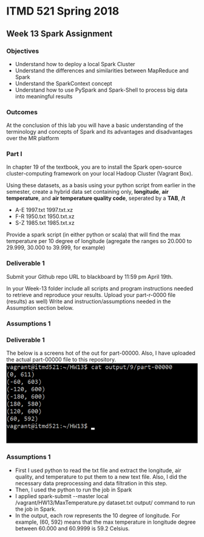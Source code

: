 # ITMD 521 Spring 2018

## Week 13 Spark Assignment

### Objectives 

* Understand how to deploy a local Spark Cluster
* Understand the differences and similarities between MapReduce and Spark
* Understand the SparkContext concept 
* Understand how to use PySpark and Spark-Shell to process big data into meaningful results

### Outcomes 

At the conclusion of this lab you will have a basic understanding of the terminology and concepts of Spark and its advantages and disadvantages over the MR platform


### Part I

In chapter 19 of the textbook, you are to install the Spark open-source cluster-computing framework on your local Hadoop Cluster (Vagrant Box). 

Using these datasets, as a basis using your python script from earlier in the semester, create a hybrid data set containing only, **longitude**, **air temperature**, and **air temperature quality code**, seperated by a **TAB**, **/t**

* A-E 1997.txt 1997.txt.xz
* F-R 1950.txt 1950.txt.xz
* S-Z 1985.txt 1985.txt.xz

Provide a spark script (in either python or scala) that will find the max temperature per 10 degree of longitude (agregate the ranges so 20.000 to 29.999, 30.000 to 39.999, for example)


### Deliverable 1

Submit your Github repo URL to blackboard by 11:59 pm April 19th.

In your Week-13 folder include all scripts and program instructions needed to retrieve and reproduce your results.  Upload your part-r-0000 file (results) as well)  Write and instruction/assumptions needed in the Assumption section below.

### Assumptions 1



### Deliverable 1
The below is a screens hot of the out for part-00000. Also, I have uploaded the actual part-00000 file to this repository.
![output](images/output_part0.png "part-00000 file")

### Assumptions 1

* First I used python to read the txt file and extract the longitude, air quality, and temperature to put them to a new text file. Also, I did the necessary data preprocessing and data filtration in this step.
* Then, I used the python to run the job in Spark
* I applied spark-submit --master local /vagrant/HW13/MaxTemperature.py dataset.txt output/ command to run the job in Spark.
* In the output, each row represents the 10 degree of longitude. For example, (60, 592) means that the max temperature in longitude degree between 60.000 and 60.9999 is 59.2 Celsius.